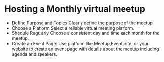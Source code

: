 # Hosting a Monthly virtual meetup 
- Define Purpose and Topics
  Clearly define the purpose of the meetup
- Choose a Platform
  Select a reliable virtual meeting platform.
- Shedule Regularly
  Choose a consistent day and time each month for the meetup.
- Create an Event Page:
  Use platform like Meetup,Eventbrite, or your website to create an event page with details about the meetup including agenda and speakers.
